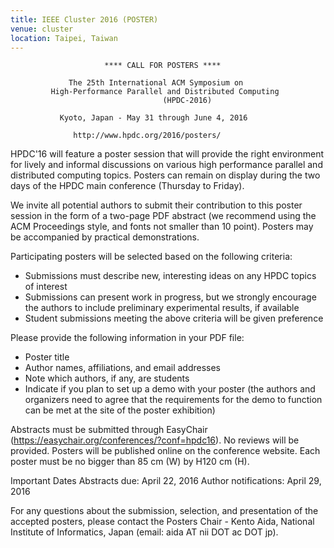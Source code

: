 ```yaml
---
title: IEEE Cluster 2016 (POSTER)
venue: cluster
location: Taipei, Taiwan
---
```

                         **** CALL FOR POSTERS ****

                 The 25th International ACM Symposium on
             High-Performance Parallel and Distributed Computing
                                      (HPDC-2016)

               Kyoto, Japan - May 31 through June 4, 2016

                  http://www.hpdc.org/2016/posters/

HPDC'16 will feature a poster session that will provide the right environment for lively and informal discussions on various high performance parallel and distributed computing topics. Posters can remain on display during the two days of the HPDC main conference (Thursday to Friday).

We invite all potential authors to submit their contribution to this poster session in the form of a two-page PDF abstract (we recommend using the ACM Proceedings style, and fonts not smaller than 10 point). Posters may be accompanied by practical demonstrations.

Participating posters will be selected based on the following criteria:
* Submissions must describe new, interesting ideas on any HPDC topics of interest
* Submissions can present work in progress, but we strongly encourage the authors to include preliminary experimental results, if available
* Student submissions meeting the above criteria will be given preference

Please provide the following information in your PDF file:
* Poster title
* Author names, affiliations, and email addresses
* Note which authors, if any, are students
* Indicate if you plan to set up a demo with your poster (the authors and organizers need to agree that the requirements for the demo to function can be met at the site of the poster exhibition)

Abstracts must be submitted through EasyChair (https://easychair.org/conferences/?conf=hpdc16).
No reviews will be provided. Posters will be published online on the conference website. Each poster must be no bigger than 85 cm (W) by H120 cm (H).

Important Dates
Abstracts due: April 22, 2016
Author notifications: April 29, 2016

For any questions about the submission, selection, and presentation of the accepted posters, please contact the Posters Chair - Kento Aida, National Institute of Informatics, Japan (email: aida AT nii DOT ac DOT jp).
